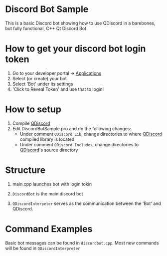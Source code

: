 # Discord Bot Sample
This is a basic Discord bot showing how to use QDiscord in a barebones, but fully functional, C++ Qt Discord Bot

# How to get your discord bot login token
1. Go to your developer portal -> [Applications](https://discord.com/developers/applications/)
2. Select (or create) your bot
3. Select 'Bot' under its settings
4. 'Click to Reveal Token' and use that to login!

# How to setup
1. Compile [QDiscord](https://github.com/JohnCiubuc/QDiscord/tree/master/QDiscord)
2. Edit DiscordBotSample.pro and do the following changes:
    * Under comment `QDiscord Lib`, change directories to where [QDiscord](https://github.com/JohnCiubuc/QDiscord/tree/master/QDiscord) compiled library is located
    * Under comment `QDiscord Includes`, change directories to [QDiscord](https://github.com/JohnCiubuc/QDiscord/tree/master/QDiscord)'s source directory

# Structure

1. main.cpp launches bot with login tokin

2. `DiscordBot` is the main discord bot

3. `QDiscordInterpeter` serves as the communication between the 'Bot' and QDiscord. 

# Command Examples

Basic bot messages can be found in `discordbot.cpp`. Most new commands will be found in `QDiscordInterpreter`
